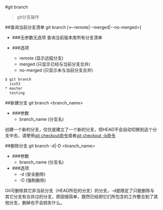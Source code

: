 #git branch
>git分支操作

##查询当前分支清单
    git branch [<--remote|--merged|--no-merged>]
    
*   ###无参数无选项
查询当前版本库所有分支清单

*   ###选项
    *   remote (显示远程分支)
    *   merged (只显示已经与当前分支合并)
    *   no-merged (只显示未与当前分支合并)

```bash
$ git branch
  iss53
* master
  testing
```

##新建分支
    git branch <branch_name>
    
*   ###参数
    *   branch_name (分支名)

创建一个新的分支，仅仅是建立了一个新的分支，但HEAD不会自动切换到这个分支中去，请使用[git checkout命令][1]或者[git checkout -b命令][2]

##删除分支
    git branch -d|-D <branch_name>

*   ###参数
    *   branch_name (分支名)
*   ###选项
    *   -d (安全删除)    
    *   -D (强制删除)
    
Git可删除其它非当前分支（HEAD所在的分支）的分支，-d是限定了只能删除与其它分支有合并过的分支，原因很简单，既然已经把它们所包含的工作整合到了其他分支，删掉也不会损失什么。

[1]: git-checkout.md#让HEAD切换到某个分支 "让HEAD切换到某个分支"
[2]: git-checkout.md#新建一个分支，并让HEAD切换到这个分支上 "新建一个分支，并让HEAD切换到这个分支上"
